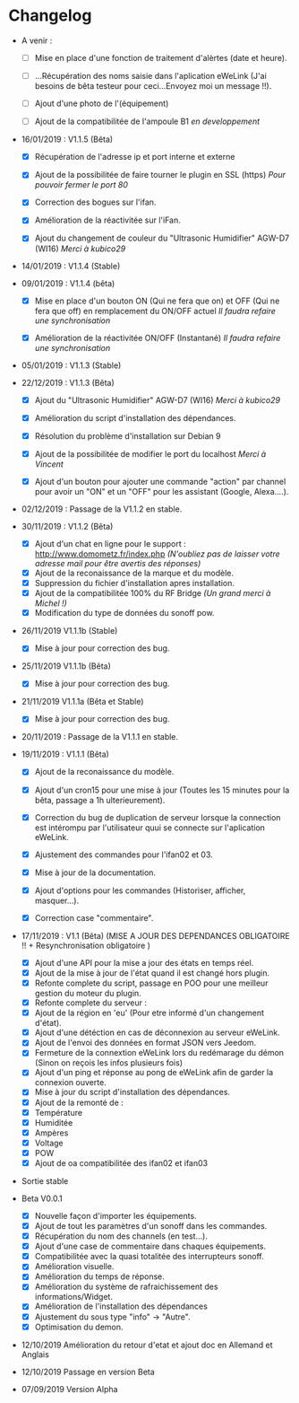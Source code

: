 # Changelog

- A venir : 
	- [ ] Mise en place d'une fonction de traitement d'alèrtes (date et heure).
	- [ ] ...Récupération des noms saisie dans l'aplication eWeLink (J'ai besoins de bêta testeur pour ceci...Envoyez moi un message !!).
	- [ ] Ajout d'une photo de l'(équipement)
	- [ ] Ajout de la compatibilitée de l'ampoule B1 *en developpement*


- 16/01/2019 : V1.1.5 (Bêta)
	- [x] Récupération de l'adresse ip et port interne et externe
	- [x] Ajout de la possibilitée de faire tourner le plugin en SSL (https) *Pour pouvoir fermer le port 80*
  	- [x] Correction des bogues sur l'ifan.
	- [x] Amélioration de la réactivitée sur l'iFan.
	- [x] Ajout du changement de couleur du "Ultrasonic Humidifier" AGW-D7 (WI16) *Merci à kubico29*


- 14/01/2019 : V1.1.4 (Stable)

- 09/01/2019 : V1.1.4 (bêta)
	- [x] Mise en place d'un bouton ON (Qui ne fera que on) et OFF (Qui ne fera que off) en remplacement du ON/OFF actuel *Il faudra refaire une synchronisation*
	- [x] Amélioration de la réactivitée ON/OFF (Instantané) *Il faudra refaire une synchronisation*


- 05/01/2019 : V1.1.3 (Stable)
	
- 22/12/2019 : V1.1.3 (Bêta)
	- [x] Ajout du "Ultrasonic Humidifier" AGW-D7 (WI16) *Merci à kubico29*
	- [x] Amélioration du script d'installation des dépendances.
	- [x] Résolution du problème d'installation sur Debian 9
	- [x] Ajout de la possibilitée de modifier le port du localhost *Merci à Vincent*
	- [x] Ajout d'un bouton pour ajouter une commande "action" par channel pour avoir un "ON" et un "OFF" pour les assistant (Google, Alexa....).


- 02/12/2019 : Passage de la V1.1.2 en stable.

- 30/11/2019 : V1.1.2 (Bêta)
	- [x] Ajout d'un chat en ligne pour le support : http://www.domometz.fr/index.php *(N'oubliez pas de laisser votre adresse mail pour être avertis des réponses)*
	- [x] Ajout de la reconaissance de la marque et du modèle.
	- [x] Suppression du fichier d'installation apres installation.
	- [x] Ajout de la compatibilitée 100% du RF Bridge *(Un grand merci à Michel !)*
	- [x] Modification du type de données du sonoff pow.

- 26/11/2019 V1.1.1b (Stable)
    - [x] Mise à jour pour correction des bug.

- 25/11/2019 V1.1.1b (Bêta)
    - [x] Mise à jour pour correction des bug.

- 21/11/2019 V1.1.1a (Bêta et Stable)
    - [x] Mise à jour pour correction des bug.

- 20/11/2019 : Passage de la V1.1.1 en stable.

- 19/11/2019 : V1.1.1 (Bêta)
	- [x] Ajout de la reconaissance du modèle.
	- [x] Ajout d'un cron15 pour une mise à jour (Toutes les 15 minutes pour la bêta, passage a 1h ulterieurement).
	- [x] Correction du bug de duplication de serveur lorsque la connection est intérompu par l'utilisateur quui se connecte sur l'aplication eWeLink.
	- [x] Ajustement des commandes pour l'ifan02 et 03.
	- [x] Mise à jour de la documentation.
	- [x] Ajout d'options pour les commandes (Historiser, afficher, masquer...).
	- [x] Correction case "commentaire".
  

- 17/11/2019 : V1.1 (Bêta) (MISE A JOUR DES DEPENDANCES OBLIGATOIRE !! + Resynchronisation obligatoire )
	- [x] Ajout d'une API pour la mise a jour des états en temps réel.
	- [x] Ajout de la mise à jour de l'état quand il est changé hors plugin.
	- [x] Refonte complete du script, passage en POO pour une meilleur gestion du moteur du plugin.
	- [x] Refonte complete du serveur : 
	- [x] Ajout de la région en 'eu' (Pour etre informé d'un changement d'état).
	- [x] Ajout d'une détéction en cas de déconnexion au serveur eWeLink.
	- [x] Ajout de l'envoi des données en format JSON vers Jeedom.
	- [x] Fermeture de la connextion eWeLink lors du redémarage du démon (Sinon on reçois les infos plusieurs fois)
	- [x] Ajout d'un ping et réponse au pong de eWeLink afin de garder la connexion ouverte.
	- [x] Mise à jour du script d'installation des dépendances.
	- [x] Ajout de la remonté de : 
	- [x] Température
	- [x] Humiditée
	- [x] Ampères
	- [x] Voltage
	- [x] POW
	- [x] Ajout de oa compatibilitée des ifan02 et ifan03

- Sortie stable
- Beta V0.0.1
	- [x] Nouvelle façon d'importer les équipements.
	- [x] Ajout de tout les paramètres d'un sonoff dans les commandes.
	- [x] Récupération du nom des channels (en test...).
	- [x] Ajout d'une case de commentaire dans chaques équipements.
	- [x] Compatibilitée avec la quasi totalitée des interrupteurs sonoff.
	- [x] Amélioration visuelle.
	- [x] Amélioration du temps de réponse.
	- [x] Amélioration du système de rafraichissement des informations/Widget.
	- [x] Amélioration de l'installation des dépendances
	- [x] Ajustement du sous type "info" -> "Autre".
	- [x] Optimisation du demon.
- 12/10/2019 Amélioration du retour d'etat et ajout doc en Allemand et Anglais
- 12/10/2019 Passage en version Beta
- 07/09/2019 Version Alpha
